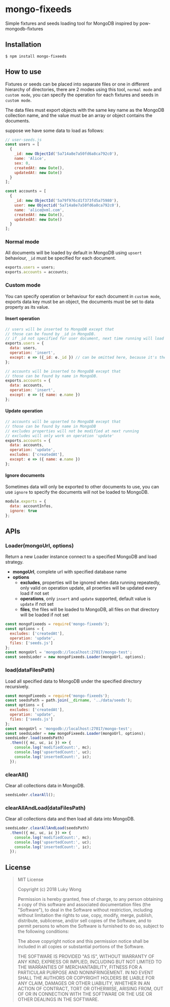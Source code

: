 # mongo-fixeeds
Simple fixtures and seeds loading tool for MongoDB inspired by pow-mongodb-fixtures

## Installation
``` shell
$ npm install mongo-fixeeds
```

## How to use
Fixtures or seeds can be placed into separate files or one in different hierarchy of directories, there are 2 modes using this tool, `normal mode` and `custom mode`, you can specify the operation for each fixtures and seeds in `custom mode`.

The data files must export objects with the same key name as the MongoDB collection name, and the value must be an array or object contains the documents.

suppose we have some data to load as follows:

``` javascript
// user-seeds.js
const users = [
  {
    _id: new ObjectId('5a714a8e7a50fd6a8ca792c0'),
    name: 'Alice',
    sex: 0,
    createdAt: new Date(),
    updatedAt: new Date()
  }
];

const accounts = [
  {
    _id: new ObjectId('5a79f976cd1f373fd5a75980'),
    user: new Objectid('5a714a8e7a50fd6a8ca792c0'),
    name: 'alice@xml.com',
    createdAt: new Date(),
    updatedAt: new Date()
  }
];

```

### Normal mode
All documents will be loaded by default in MongoDB using `upsert` behaviour, `_id` must be specified for each document.

``` javascript
exports.users = users;
exports.accounts = accounts;
```

### Custom mode
You can specify operation or behaviour for each document in `custom mode`, exports data key must be an object, the documents must be set to data property as its value.

#### Insert operation
``` javascript
// users will be inserted to MongoDB except that
// those can be found by _id in MongoDB.
// if _id not specified for user document, next time running will load a new user to MongoDB
exports.users = { 
  data: users, 
  operation: 'insert',
  except: e => ({_id: e._id }) // can be omitted here, because it's the default behaviour
};

// accounts will be inserted to MongoDB except that
// those can be found by name in MongoDB.
exports.accounts = {
  data: accounts,
  operation: 'insert',
  except: e => ({ name: e.name })
};
```

#### Update operation
``` javascript
// accounts will be upserted to MongoDB except that
// those can be found by name in MongoDB
// excludes properties will not be modified at next running
// excludes will only work on operation 'update'
exports.accounts = {
  data: accounts,
  operation: 'update',
  excludes: ['createdAt'],
  except: e => ({ name: e.name })
};

```

#### Ignore documents
Sometimes data will only be exported to other documents to use, you can use `ignore` to specify the documents will not be loaded to MongoDB.

``` javascript
module.exports = {
  data: accountInfos,
  ignore: true
};

```

## APIs
### Loader(mongoUrl, options)
Return a new Loader instance connect to a specified MongoDB and load strategy.
- **mongoUrl**, complete url with specified database name
- **options**
  - **excludes**, properties will be ignored when data running repeatedly, only valid on operation update, all proerties will be updated every load if not set
  - **operations**, only `insert` and `update` supported, default value is `update` if not set
  - **files**, the files will be loaded to MongoDB, all files on that directory will be loaded if not set 
``` javascript
const mongoFixeeds = require('mongo-fixeeds');
const options = {
  excludes: ['createdAt'],
  operation: 'update',
  files: ['seeds.js']
};
const mongoUrl = 'mongodb://localhost:27017/mongo-test';
const seedsLoder = new mongoFixeeds.Loader(mongoUrl, options);
```

### load(dataFilesPath)
Load all specified data to MongoDB under the specified directory recursively.

``` javascript
const mongoFixeeds = require('mongo-fixeeds');
const seedsPath = path.join(__dirname, '../data/seeds');
const options = {
  excludes: ['createdAt'],
  operation: 'update',
  files: ['seeds.js']
};
const mongoUrl = 'mongodb://localhost:27017/mongo-test';
const seedsLoder = new mongoFixeeds.Loader(mongoUrl, options);
seedsLoder.load(seedsPath)
  .then(({ mc, uc, ic }) => {
    console.log('modifiedCount:', mc);
    console.log('upsertedCount:', uc);
    console.log('insertedCount:', ic);
  });
```
### clearAll()
Clear all collections data in MongoDB.

``` javascript
seedsLoder.clearAll();
```
### clearAllAndLoad(dataFilesPath)
Clear all collections data and then load all data into MongoDB.

``` javascript
seedsLoder.clearAllAndLoad(seedsPath)
  .then(({ mc, uc, ic }) => {
    console.log('modifiedCount:', mc);
    console.log('upsertedCount:', uc);
    console.log('insertedCount:', ic);
  });
```

## License
> MIT License
> 
> Copyright (c) 2018 Luky Wong
> 
> Permission is hereby granted, free of charge, to any person obtaining a copy
> of this software and associated documentation files (the "Software"), to deal
> in the Software without restriction, including without limitation the rights
> to use, copy, modify, merge, publish, distribute, sublicense, and/or sell
> copies of the Software, and to permit persons to whom the Software is
> furnished to do so, subject to the following conditions:
> 
> The above copyright notice and this permission notice shall be included in all
> copies or substantial portions of the Software.
> 
> THE SOFTWARE IS PROVIDED "AS IS", WITHOUT WARRANTY OF ANY KIND, EXPRESS OR
> IMPLIED, INCLUDING BUT NOT LIMITED TO THE WARRANTIES OF MERCHANTABILITY,
> FITNESS FOR A PARTICULAR PURPOSE AND NONINFRINGEMENT. IN NO EVENT SHALL THE
> AUTHORS OR COPYRIGHT HOLDERS BE LIABLE FOR ANY CLAIM, DAMAGES OR OTHER
> LIABILITY, WHETHER IN AN ACTION OF CONTRACT, TORT OR OTHERWISE, ARISING FROM,
> OUT OF OR IN CONNECTION WITH THE SOFTWARE OR THE USE OR OTHER DEALINGS IN THE
> SOFTWARE.
